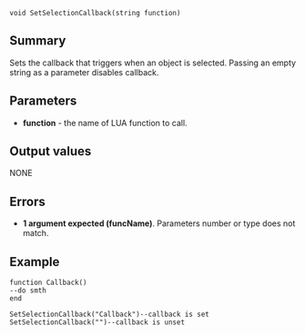 
```
void SetSelectionCallback(string function)
```

## Summary ##
Sets the callback that triggers when an object is selected. Passing an empty string as a parameter disables callback.

## Parameters ##
  * **function** - the name of LUA function to call.

## Output values ##
NONE

## Errors ##
  * **1 argument expected (funcName)**. Parameters number or type does not match.

## Example ##

```
function Callback()
--do smth
end

SetSelectionCallback("Callback")--callback is set
SetSelectionCallback("")--callback is unset
```
